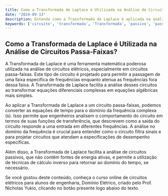 ```yaml
---
title: Como a Transformada de Laplace é Utilizada na Análise de Circuitos Passa-Faixas?
date: "2024-09-13"
description: Entenda como a Transformada de Laplace é aplicada na análise de circuitos passa-faixas e sua importância em engenharia elétrica.
keywords: ['circuito', 'transformada', 'Transformada', 'passivo', 'passa-faixas', 'inverso', 'Cálculo']
---
```


## Como a Transformada de Laplace é Utilizada na Análise de Circuitos Passa-Faixas?

A Transformada de Laplace é uma ferramenta matemática poderosa utilizada na análise de circuitos elétricos, especialmente em circuitos passa-faixas. Este tipo de circuito é projetado para permitir a passagem de uma faixa específica de frequências enquanto atenua as frequências fora dessa faixa. A Transformada de Laplace facilita a análise desses circuitos ao transformar equações diferenciais complexas em equações algébricas mais simples.

Ao aplicar a Transformada de Laplace a um circuito passa-faixas, podemos converter as equações de tempo para o domínio da frequência complexa (s). Isso permite que engenheiros analisem o comportamento do circuito em termos de suas funções de transferência, que descrevem como a saída do circuito responde a uma entrada em diferentes frequências. A análise no domínio da frequência é crucial para entender como o circuito filtra sinais e para projetar circuitos que atendam a especificações de desempenho específicas.

Além disso, a Transformada de Laplace facilita a análise de circuitos passivos, que não contêm fontes de energia ativas, e permite a utilização de técnicas de cálculo inverso para retornar ao domínio do tempo, se necessário.

Se você gostou deste conteúdo, conheça o curso online de circuitos elétricos para alunos de engenharia, Domínio Elétrico, criado pelo Prof. Nicholas Yukio, clicando no botão presente logo abaixo do texto.
